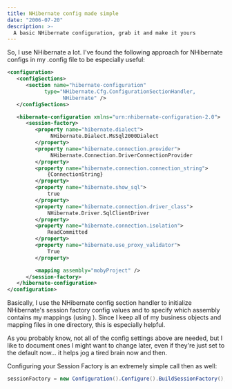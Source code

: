 ```yaml
---
title: NHibernate config made simple
date: "2006-07-20"
description: >-
  A basic NHibernate configuration, grab it and make it yours
---
```


So, I use NHibernate a lot. I've found the following approach for NHibernate configs in my .config file to be especially useful:

```xml
<configuration> 
   <configSections> 
      <section name="hibernate-configuration"
            type="NHibernate.Cfg.ConfigurationSectionHandler, 
                  NHibernate" /> 
   </configSections> 

   <hibernate-configuration xmlns="urn:nhibernate-configuration-2.0"> 
      <session-factory> 
         <property name="hibernate.dialect">
              NHibernate.Dialect.MsSql2000Dialect
         </property> 
         <property name="hibernate.connection.provider">
              NHibernate.Connection.DriverConnectionProvider
         </property> 
         <property name="hibernate.connection.connection_string">
             {ConnectionString}
         </property> 
         <property name="hibernate.show_sql">
             true
         </property> 
         <property name="hibernate.connection.driver_class">
             NHibernate.Driver.SqlClientDriver
         </property> 
         <property name="hibernate.connection.isolation">
             ReadCommitted
         </property> 
         <property name="hibernate.use_proxy_validator">
             True
         </property> 

         <mapping assembly="mobyProject" /> 
      </session-factory> 
   </hibernate-configuration> 
</configuration>
```

Basically, I use the NHibernate config section handler to initialize NHibernate's session factory config values and to specify which assembly contains my mappings (using <mapping assembly="mobyProject" />). Since I keep all of my business objects and mapping files in one directory, this is especially helpful.

As you probably know, not all of the config settings above are needed, but I like to document ones I might want to change later, even if they're just set to the default now... it helps jog a tired brain now and then.

Configuring your Session Factory is an extremely simple call then as well:

```csharp
sessionFactory = new Configuration().Configure().BuildSessionFactory();
```